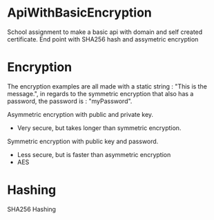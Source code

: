 # ApiWithBasicEncryption
School assignment to make a basic api with domain and self created certificate. End point with SHA256 hash and assymetric encryption

# Encryption

The encryption examples are all made with a static string : "This is the message.", in regards to the symmetric encryption that also has a password, the password is : "myPassword".

Asymmetric encryption with public and private key. <br/>
- Very secure, but takes longer than symmetric encryption.

Symmetric encryption with public key and password.
- Less secure, but is faster than asymmetric encryption
- AES

# Hashing

SHA256 Hashing
